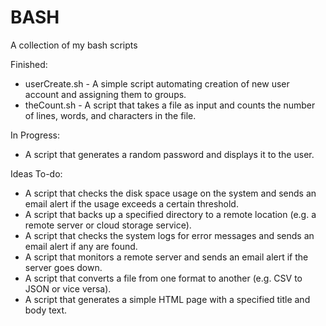 # BASH

A collection of my bash scripts

Finished:
- userCreate.sh - A simple script automating creation of new user account and assigning them to groups.
- theCount.sh - A script that takes a file as input and counts the number of lines, words, and characters in the file.

In Progress:
- A script that generates a random password and displays it to the user.


Ideas To-do:
- A script that checks the disk space usage on the system and sends an email alert if the usage exceeds a certain threshold.
- A script that backs up a specified directory to a remote location (e.g. a remote server or cloud storage service).
- A script that checks the system logs for error messages and sends an email alert if any are found.
- A script that monitors a remote server and sends an email alert if the server goes down.
- A script that converts a file from one format to another (e.g. CSV to JSON or vice versa).
- A script that generates a simple HTML page with a specified title and body text.